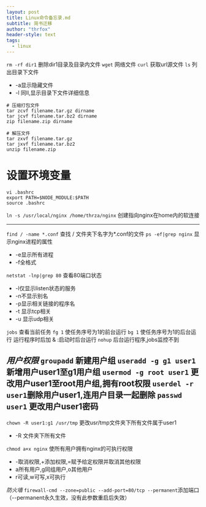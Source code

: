 ```yaml
---
layout: post
title: Linux命令备忘录.md
subtitle: 简书迁移
author: "thrfox"
header-style: text
tags:
  - linux
---
```


`rm -rf dir1` 删除dir1目录及目录内文件
`wget` 网络文件
`curl` 获取url源文件 
`ls` 列出目录下文件
- -a显示隐藏文件
- -l 同ll,显示目录下文件详细信息

```
# 压缩打包文件
tar zcvf filename.tar.gz dirname
tar jcvf filename.tar.bz2 dirname
zip filename.zip dirname
``` 
```
# 解压文件
tar zxvf filename.tar.gz
tar jxvf filename.tar.bz2
unzip filename.zip
```

# 设置环境变量
```
vi .bashrc
export PATH=$NODE_MODULE:$PATH
source .bashrc
```


`ln -s /usr/local/nginx /home/thrza/nginx` 创建指向nginx在home内的软连接

----------------------
`find / -name *.conf` 查找 / 文件夹下名字为*.conf的文件 
`ps -ef|grep nginx` 显示nginx进程的属性 
- -e显示所有进程
- -f全格式

`netstat -lnp|grep 80`  查看80端口状态
- -l仅显示listen状态的服务
- -n不显示别名
- -p显示相关链接的程序名
- -t 显示tcp相关
- -u 显示udp相关

`jobs`  查看当前任务
`fg 1`  使任务序号为1的前台运行
`bg 1`   使任务序号为1的后台运行
运行程序时后加 & :启动时后台运行
`nohup` 后台运行程序,jobs监控不到

*用户权限*
`groupadd` 新建用户组
`useradd -g g1 user1` 新增用户user1至g1用户组
`usermod -g root user1` 更改用户user1至root用户组,拥有root权限
`userdel -r user1`删除用户user1,连用户目录一起删除
`passwd user1` 更改用户user1密码
----------------------
`chown -R user1:g1 /usr/tmp` 更改usr/tmp文件夹下所有文件属于user1  
- -R 文件夹下所有文件

`chmod a+x nginx`  使所有用户拥有nginx的可执行权限
- -取消权限,+添加权限,=赋予给定权限并取消其他权限 
- a所有用户,g同组用户,o其他用户
- r可读,w可写,x可执行

*防火墙*
`firewall-cmd --zone=public --add-port=80/tcp --permanent`添加端口 （--permanent永久生效，没有此参数重启后失效）
